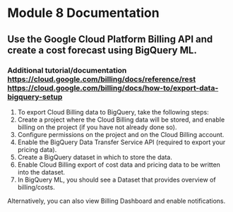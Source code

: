 # Module 8 Documentation

## Use the Google Cloud Platform Billing API and create a cost forecast using BigQuery ML.

### Additional tutorial/documentation https://cloud.google.com/billing/docs/reference/rest https://cloud.google.com/billing/docs/how-to/export-data-bigquery-setup

1. To export Cloud Billing data to BigQuery, take the following steps:
2. Create a project where the Cloud Billing data will be stored, and enable billing on the project (if you have not already done so).
3. Configure permissions on the project and on the Cloud Billing account.
4. Enable the BigQuery Data Transfer Service API (required to export your pricing data).
5. Create a BigQuery dataset in which to store the data.
6. Enable Cloud Billing export of cost data and pricing data to be written into the dataset.
7. In BigQuery ML, you should see a Dataset that provides overview of billing/costs.

Alternatively, you can also view Billing Dashboard and enable notifications.
